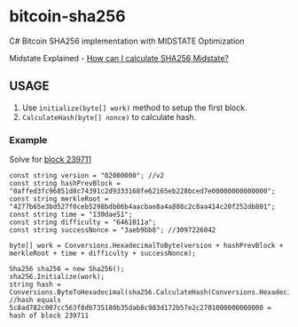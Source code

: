 # bitcoin-sha256
C# Bitcoin SHA256 implementation with MIDSTATE Optimization

Midstate Explained - 
[How can I calculate SHA256 Midstate?](http://crypto.stackexchange.com/questions/1862/how-can-i-calculate-the-sha-256-midstate)

## USAGE

1. Use `initialize(byte[] work)` method to setup the first block. 
2. `CalculateHash(byte[] nonce)` to calculate hash. 

### Example

Solve for [block 239711](https://blockchain.info/block/00000000000001272c7eb572d183c9b8da350b1835b78d3f56cc07c082d78a5c)
```
const string version = "02000000"; //v2
const string hashPrevBlock = "0affed3fc96851d8c74391c2d9333168fe62165eb228bced7e00000000000000";
const string merkleRoot = "4277b65e3bd527f0ceb5298bdb06b4aacbae8a4a808c2c8aa414c20f252db801";
const string time = "130dae51";
const string difficulty = "6461011a";
const string successNonce = "3aeb9bb8"; //3097226042

byte[] work = Conversions.HexadecimalToByte(version + hashPrevBlock + merkleRoot + time + difficulty + successNonce);

Sha256 sha256 = new Sha256();
sha256.Initialize(work);
string hash = Conversions.ByteToHexadecimal(sha256.CalculateHash(Conversions.HexadecimalToByte(successNonce)));
//hash equals 5c8ad782c007cc563f8db735180b35dab8c983d172b57e2c2701000000000000 = hash of block 239711
```
